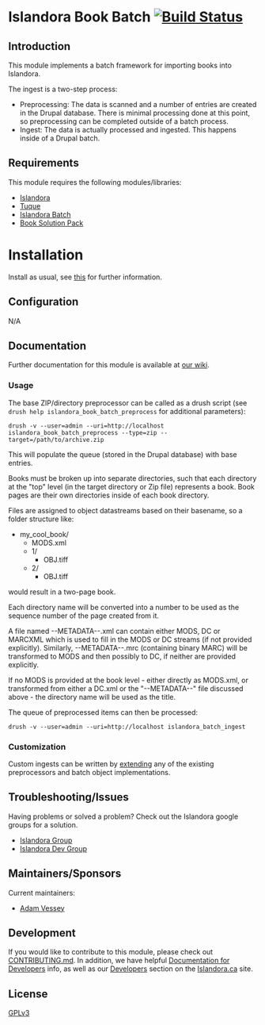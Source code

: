 # Islandora Book Batch [![Build Status](https://travis-ci.org/Islandora/islandora_batch.png?branch=7.x)](https://travis-ci.org/Islandora/islandora_batch)

## Introduction

This module implements a batch framework for importing books into Islandora.

The ingest is a two-step process:

* Preprocessing: The data is scanned and a number of entries are created in the
  Drupal database.  There is minimal processing done at this point, so preprocessing can
  be completed outside of a batch process.
* Ingest: The data is actually processed and ingested. This happens inside of
  a Drupal batch.

## Requirements

This module requires the following modules/libraries:

* [Islandora](https://github.com/islandora/islandora)
* [Tuque](https://github.com/islandora/tuque)
* [Islandora Batch](https://github.com/Islandora/islandora_batch)
* [Book Solution Pack](https://github.com/Islandora/islandora_solution_pack_book)


# Installation

Install as usual, see [this](https://drupal.org/documentation/install/modules-themes/modules-7) for further information.

## Configuration

N/A

## Documentation

Further documentation for this module is available at [our wiki](https://wiki.duraspace.org/display/ISLANDORA/How+to+Batch+Ingest+Files).

### Usage

The base ZIP/directory preprocessor can be called as a drush script (see `drush help islandora_book_batch_preprocess` for additional parameters):

`drush -v --user=admin --uri=http://localhost islandora_book_batch_preprocess --type=zip --target=/path/to/archive.zip`

This will populate the queue (stored in the Drupal database) with base entries.

Books must be broken up into separate directories, such that each directory at the "top" level (in the target directory or Zip file) represents a book. Book pages are their own directories inside of each book directory.

Files are assigned to object datastreams based on their basename, so a folder structure like:

* my_cool_book/
    * MODS.xml
    * 1/
        * OBJ.tiff
    * 2/
        * OBJ.tiff

would result in a two-page book.

Each directory name will be converted into a number to be used as the sequence number of the page created from it.

A file named --METADATA--.xml can contain either MODS, DC or MARCXML which is used to fill in the MODS or DC streams (if not provided explicitly). Similarly, --METADATA--.mrc (containing binary MARC) will be transformed to MODS and then possibly to DC, if neither are provided explicitly.

If no MODS is provided at the book level - either directly as MODS.xml, or transformed from either a DC.xml or the "--METADATA--" file discussed above - the directory name will be used as the title.

The queue of preprocessed items can then be processed:

`drush -v --user=admin --uri=http://localhost islandora_batch_ingest`

### Customization

Custom ingests can be written by [extending](https://github.com/Islandora/islandora_batch/wiki/How-To-Extend) any of the existing preprocessors and batch object implementations.

## Troubleshooting/Issues

Having problems or solved a problem? Check out the Islandora google groups for a solution.

* [Islandora Group](https://groups.google.com/forum/?hl=en&fromgroups#!forum/islandora)
* [Islandora Dev Group](https://groups.google.com/forum/?hl=en&fromgroups#!forum/islandora-dev)

## Maintainers/Sponsors

Current maintainers:

* [Adam Vessey](https://github.com/adam-vessey)

## Development

If you would like to contribute to this module, please check out [CONTRIBUTING.md](CONTRIBUTING.md). In addition, we have helpful [Documentation for Developers](https://github.com/Islandora/islandora/wiki#wiki-documentation-for-developers) info, as well as our [Developers](http://islandora.ca/developers) section on the [Islandora.ca](http://islandora.ca) site.

## License

[GPLv3](http://www.gnu.org/licenses/gpl-3.0.txt)
